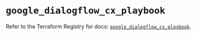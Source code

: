 # `google_dialogflow_cx_playbook`

Refer to the Terraform Registry for docs: [`google_dialogflow_cx_playbook`](https://registry.terraform.io/providers/hashicorp/google/6.49.3/docs/resources/dialogflow_cx_playbook).
